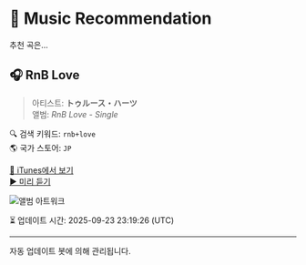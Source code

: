 
# 🎵 Music Recommendation

추천 곡은...

## 🎧 RnB Love  
> 아티스트: **トゥルース・ハーツ**  
> 앨범: _RnB Love - Single_  

🔍 검색 키워드: `rnb+love`  
🌎 국가 스토어: `JP`

[🔗 iTunes에서 보기](https://music.apple.com/jp/album/rnb-love/1702954876?i=1702954881&uo=4)  
[▶️ 미리 듣기](https://audio-ssl.itunes.apple.com/itunes-assets/AudioPreview126/v4/43/b1/a4/43b1a482-5812-42fd-7b1b-204ad487c04d/mzaf_269632130946907889.plus.aac.p.m4a)

![앨범 아트워크](https://is1-ssl.mzstatic.com/image/thumb/Music126/v4/9a/39/e1/9a39e1e3-06eb-59cd-3f01-d9355efa2cb5/197189620249.jpg/100x100bb.jpg)

⏳ 업데이트 시간: 2025-09-23 23:19:26 (UTC)

---
자동 업데이트 봇에 의해 관리됩니다.
